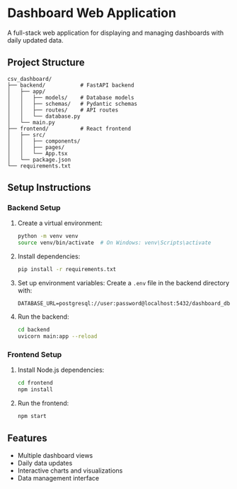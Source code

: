# Dashboard Web Application

A full-stack web application for displaying and managing dashboards with daily updated data.

## Project Structure
```
csv_dashboard/
├── backend/           # FastAPI backend
│   ├── app/
│   │   ├── models/    # Database models
│   │   ├── schemas/   # Pydantic schemas
│   │   ├── routes/    # API routes
│   │   └── database.py
│   └── main.py
├── frontend/          # React frontend
│   ├── src/
│   │   ├── components/
│   │   ├── pages/
│   │   └── App.tsx
│   └── package.json
└── requirements.txt
```

## Setup Instructions

### Backend Setup
1. Create a virtual environment:
   ```bash
   python -m venv venv
   source venv/bin/activate  # On Windows: venv\Scripts\activate
   ```

2. Install dependencies:
   ```bash
   pip install -r requirements.txt
   ```

3. Set up environment variables:
   Create a `.env` file in the backend directory with:
   ```
   DATABASE_URL=postgresql://user:password@localhost:5432/dashboard_db
   ```

4. Run the backend:
   ```bash
   cd backend
   uvicorn main:app --reload
   ```

### Frontend Setup
1. Install Node.js dependencies:
   ```bash
   cd frontend
   npm install
   ```

2. Run the frontend:
   ```bash
   npm start
   ```

## Features
- Multiple dashboard views
- Daily data updates
- Interactive charts and visualizations
- Data management interface 